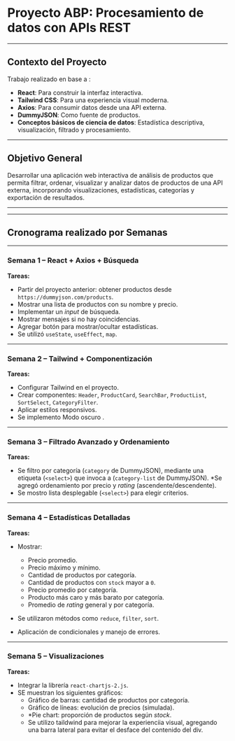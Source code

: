 # Proyecto ABP: Procesamiento de datos con APIs REST

---

## Contexto del Proyecto

Trabajo realizado en base a :

* **React**: Para construir la interfaz interactiva.
* **Tailwind CSS**: Para una experiencia visual moderna.
* **Axios**: Para consumir datos desde una API externa.
* **DummyJSON**: Como fuente de productos.
* **Conceptos básicos de ciencia de datos**: Estadística descriptiva, visualización, filtrado y procesamiento.

---

## Objetivo General

Desarrollar una aplicación web interactiva de análisis de productos que permita filtrar, ordenar, visualizar y analizar datos de productos de una API externa, incorporando visualizaciones, estadísticas, categorías y exportación de resultados.

---


---

## Cronograma realizado por Semanas

---

### Semana 1 – React + Axios + Búsqueda


**Tareas:**

* Partir del proyecto anterior: obtener productos desde `https://dummyjson.com/products`.
* Mostrar una lista de productos con su nombre y precio.
* Implementar un *input* de búsqueda.
* Mostrar mensajes si no hay coincidencias.
* Agregar botón para mostrar/ocultar estadísticas.
* Se utilizó `useState`, `useEffect`, `map`.


---

### Semana 2 – Tailwind + Componentización


**Tareas:**

* Configurar Tailwind en el proyecto.
* Crear componentes: `Header`, `ProductCard`, `SearchBar`, `ProductList`, `SortSelect`, `CategoryFilter`.
* Aplicar estilos responsivos.
* Se implemento Modo oscuro .


---

### Semana 3 – Filtrado Avanzado y Ordenamiento

**Tareas:**

* Se filtro por categoría (`category` de DummyJSON), mediante una etiqueta (`<select>`) que invoca a (`category-list` de DummyJSON).
*Se agregó ordenamiento por precio y *rating* (ascendente/descendente).
* Se mostro lista desplegable (`<select>`) para elegir criterios.


---

### Semana 4 – Estadísticas Detalladas



**Tareas:**

* Mostrar:
    * Precio promedio.
    * Precio máximo y mínimo.
    * Cantidad de productos por categoría.
    * Cantidad de productos con `stock` mayor a `0`.
    * Precio promedio por categoría.
    * Producto más caro y más barato por categoría.
    * Promedio de *rating* general y por categoría.

* Se utilizaron métodos como `reduce`, `filter`, `sort`.
* Aplicación de condicionales y manejo de errores.

---

### Semana 5 – Visualizaciones

**Tareas:**

* Integrar la librería `react-chartjs-2.js`.
* SE muestran los siguientes gráficos:
    * Gráfico de barras: cantidad de productos por categoría.
    * Gráfico de líneas: evolución de precios (simulada).
    * *Pie chart: proporción de productos según *stock*.
    * Se utilizo taildwind para mejorar la experienciia visual, agregando una barra lateral para evitar el desface del contenido del div.


